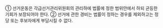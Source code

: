 ① 선거운동은 각급선거관리위원회의 관리하에 법률에 정한 범위안에서 하되 균등한 기회가 보장되어야 한다.
② 선거에 관한 경비는 법률이 정하는 경우를 제외하고는 정당 또는 후보자에게 부담시킬 수 없다.
